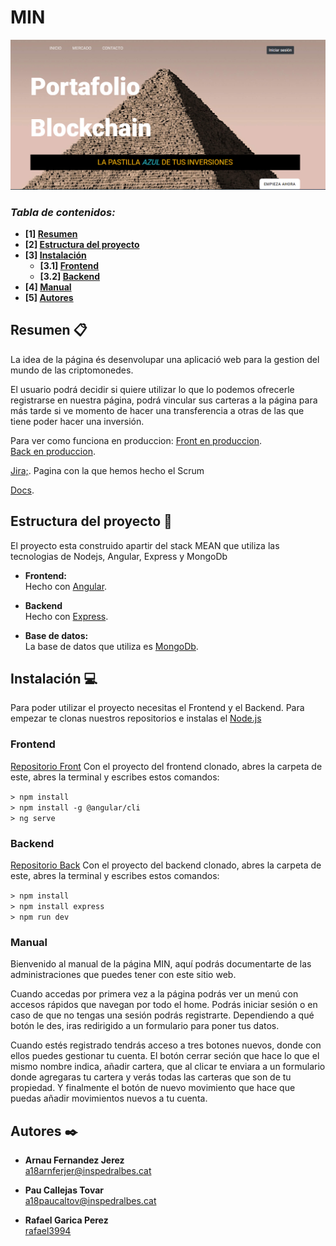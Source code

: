
# MIN
![presentacion](./src/assets/img/readme/presentacion.PNG)

### _Tabla de contenidos:_
* **[1]  [Resumen](#resumen-)**
* **[2]  [Estructura del proyecto](#estructura-del-proyecto-)**
* **[3] [Instalación](#instalación-)**
	* **[3.1] [Frontend](#frontend)**
	* **[3.2] [Backend](#backend)**
* **[4]  [Manual](#manual)**
* **[5]  [Autores](#autores-%EF%B8%8F-)**

## Resumen 📋

La idea de la página és desenvolupar una aplicació web para la gestion del mundo de las criptomonedes.

El usuario podrá decidir si quiere utilizar lo que lo podemos ofrecerle registrarse en nuestra página, podrá vincular sus carteras a la página para más tarde si ve momento de hacer una transferencia a otras de las que tiene poder hacer una inversión. 

Para ver como funciona en produccion:
[Front en produccion](https://minventing.herokuapp.com/).  
[Back en produccion](https://afternoon-garden-11284.herokuapp.com/).  

[Jira;](http://labs.iam.cat:8080/projects/DAWSIN1/summary). Pagina con la que hemos hecho el Scrum

[Docs](https://github.com/a18rafgarper/minBack/tree/main/docs).  

## Estructura del proyecto 📐

El proyecto esta construido apartir del stack MEAN que utiliza las tecnologias de Nodejs, Angular, Express y MongoDb

- **Frontend:**  
Hecho con [Angular](https://angular.io/).  

- **Backend**  
Hecho con [Express](https://expressjs.com/).      

- **Base de datos:**   
La base de datos que utiliza es [MongoDb](https://www.mongodb.com/).  


## Instalación 💻

Para poder utilizar el proyecto necesitas el Frontend y el Backend. Para empezar te clonas nuestros repositorios e instalas el [Node.js](https://nodejs.org/es/)

### Frontend

[Repositorio Front](https://github.com/a18rafgarper/minFront)
Con el proyecto del frontend clonado, abres la carpeta de este, abres la terminal y escribes estos comandos:

```> npm install```   
```> npm install -g @angular/cli```   
```> ng serve```   

### Backend

[Repositorio Back](https://github.com/a18rafgarper/minBack)
Con el proyecto del backend clonado, abres la carpeta de este, abres la terminal y escribes estos comandos:

```> npm install```   
```> npm install express```   
```> npm run dev```    

### Manual

Bienvenido al manual de la página MIN, aquí podrás documentarte de las administraciones que puedes tener con este sitio web.

Cuando accedas por primera vez a la página podrás ver un menú con accesos rápidos que navegan por todo el home.
Podrás iniciar sesión o en caso de que no tengas una sesión podrás registrarte. Dependiendo a qué botón le des, iras redirigido a un formulario para poner tus datos.

Cuando estés registrado tendrás acceso a tres botones nuevos, donde con ellos puedes gestionar tu cuenta. El botón cerrar seción que hace lo que el mismo nombre indica, añadir cartera, que al clicar te enviara a un formulario donde agregaras tu cartera y verás todas las carteras que son de tu propiedad. Y finalmente el botón de nuevo movimiento que hace que puedas añadir movimientos nuevos a tu cuenta.


## Autores ✒️

- **Arnau Fernandez Jerez**   
    a18arnferjer@inspedralbes.cat   

- **Pau Callejas Tovar**  
    a18paucaltov@inspedralbes.cat

- **Rafael Garica Perez**  
    [rafael3994](https://github.com/Rafael3994)

